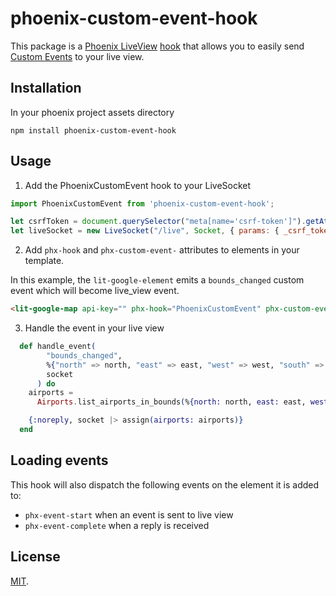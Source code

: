 # phoenix-custom-event-hook

This package is a [Phoenix LiveView](https://hexdocs.pm/phoenix_live_view/Phoenix.LiveView.html) [hook](https://hexdocs.pm/phoenix_live_view/js-interop.html#client-hooks) that allows you to easily send [Custom Events](https://developer.mozilla.org/en-US/docs/Web/API/CustomEvent/CustomEvent) to your live view.

## Installation

In your phoenix project assets directory

```
npm install phoenix-custom-event-hook
```

## Usage

1. Add the PhoenixCustomEvent hook to your LiveSocket

```javascript
import PhoenixCustomEvent from 'phoenix-custom-event-hook';

let csrfToken = document.querySelector("meta[name='csrf-token']").getAttribute("content")
let liveSocket = new LiveSocket("/live", Socket, { params: { _csrf_token: csrfToken }, hooks: { PhoenixCustomEvent } })
```

2. Add `phx-hook` and `phx-custom-event-` attributes to elements in your template.

In this example, the `lit-google-element` emits a `bounds_changed` custom event which will become live_view event.

```html
<lit-google-map api-key="" phx-hook="PhoenixCustomEvent" phx-custom-event-bounds_changed="bounds_changed">
```

3. Handle the event in your live view

```elixir
  def handle_event(
        "bounds_changed",
        %{"north" => north, "east" => east, "west" => west, "south" => south},
        socket
      ) do
    airports =
      Airports.list_airports_in_bounds(%{north: north, east: east, west: west, south: south})

    {:noreply, socket |> assign(airports: airports)}
  end
```

## Loading events

This hook will also dispatch the following events on the element it is added to:

* `phx-event-start` when an event is sent to live view
* `phx-event-complete` when a reply is received
  
## License

[MIT](LICENSE).
